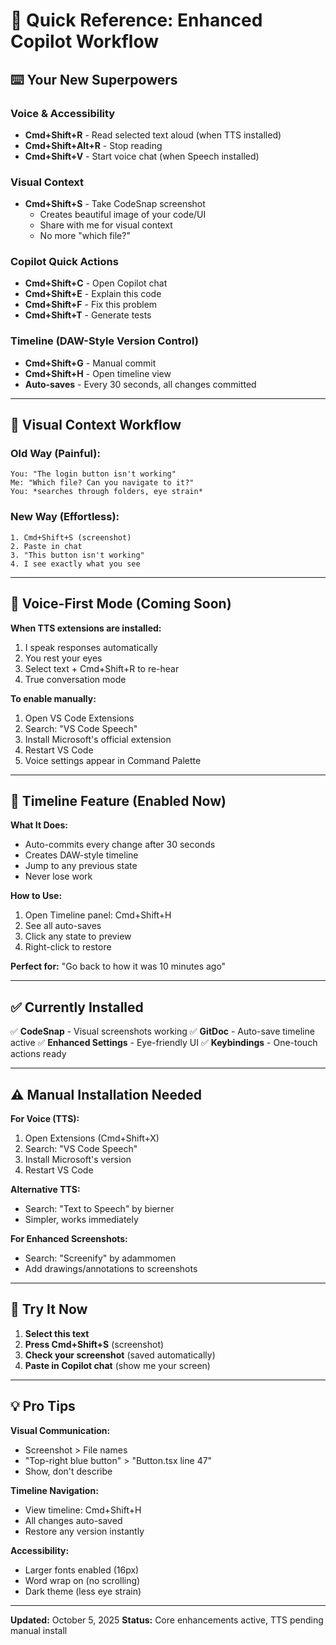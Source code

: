 # 🎯 Quick Reference: Enhanced Copilot Workflow

## ⌨️ Your New Superpowers

### Voice & Accessibility
- **Cmd+Shift+R** - Read selected text aloud (when TTS installed)
- **Cmd+Shift+Alt+R** - Stop reading
- **Cmd+Shift+V** - Start voice chat (when Speech installed)

### Visual Context
- **Cmd+Shift+S** - Take CodeSnap screenshot
  - Creates beautiful image of your code/UI
  - Share with me for visual context
  - No more "which file?"

### Copilot Quick Actions
- **Cmd+Shift+C** - Open Copilot chat
- **Cmd+Shift+E** - Explain this code
- **Cmd+Shift+F** - Fix this problem
- **Cmd+Shift+T** - Generate tests

### Timeline (DAW-Style Version Control)
- **Cmd+Shift+G** - Manual commit
- **Cmd+Shift+H** - Open timeline view
- **Auto-saves** - Every 30 seconds, all changes committed

---

## 📸 Visual Context Workflow

### Old Way (Painful):
```
You: "The login button isn't working"
Me: "Which file? Can you navigate to it?"
You: *searches through folders, eye strain*
```

### New Way (Effortless):
```
1. Cmd+Shift+S (screenshot)
2. Paste in chat
3. "This button isn't working"
4. I see exactly what you see
```

---

## 🎤 Voice-First Mode (Coming Soon)

**When TTS extensions are installed:**
1. I speak responses automatically
2. You rest your eyes
3. Select text + Cmd+Shift+R to re-hear
4. True conversation mode

**To enable manually:**
1. Open VS Code Extensions
2. Search: "VS Code Speech"
3. Install Microsoft's official extension
4. Restart VS Code
5. Voice settings appear in Command Palette

---

## 🔄 Timeline Feature (Enabled Now)

**What It Does:**
- Auto-commits every change after 30 seconds
- Creates DAW-style timeline
- Jump to any previous state
- Never lose work

**How to Use:**
1. Open Timeline panel: Cmd+Shift+H
2. See all auto-saves
3. Click any state to preview
4. Right-click to restore

**Perfect for:** "Go back to how it was 10 minutes ago"

---

## ✅ Currently Installed

✅ **CodeSnap** - Visual screenshots working
✅ **GitDoc** - Auto-save timeline active
✅ **Enhanced Settings** - Eye-friendly UI
✅ **Keybindings** - One-touch actions ready

---

## ⚠️ Manual Installation Needed

**For Voice (TTS):**
1. Open Extensions (Cmd+Shift+X)
2. Search: "VS Code Speech"
3. Install Microsoft's version
4. Restart VS Code

**Alternative TTS:**
- Search: "Text to Speech" by bierner
- Simpler, works immediately

**For Enhanced Screenshots:**
- Search: "Screenify" by adammomen
- Add drawings/annotations to screenshots

---

## 🎯 Try It Now

1. **Select this text**
2. **Press Cmd+Shift+S** (screenshot)
3. **Check your screenshot** (saved automatically)
4. **Paste in Copilot chat** (show me your screen)

---

## 💡 Pro Tips

**Visual Communication:**
- Screenshot > File names
- "Top-right blue button" > "Button.tsx line 47"
- Show, don't describe

**Timeline Navigation:**
- View timeline: Cmd+Shift+H
- All changes auto-saved
- Restore any version instantly

**Accessibility:**
- Larger fonts enabled (16px)
- Word wrap on (no scrolling)
- Dark theme (less eye strain)

---

**Updated:** October 5, 2025
**Status:** Core enhancements active, TTS pending manual install

